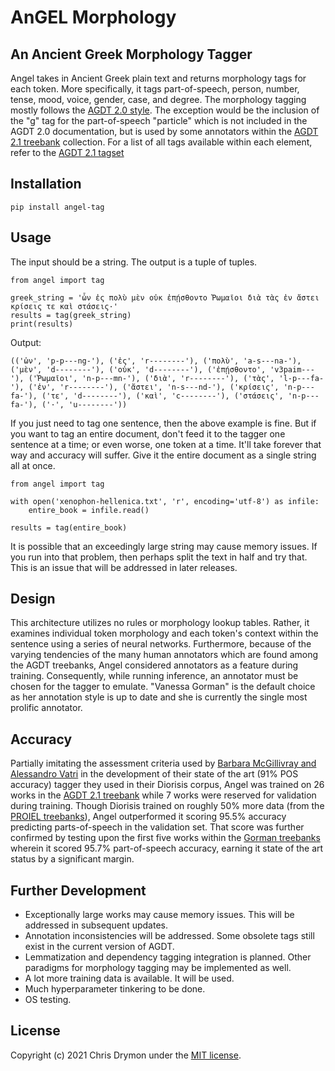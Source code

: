 # AnGEL Morphology
## An Ancient Greek Morphology Tagger
Angel takes in Ancient Greek plain text and returns morphology tags for each token. More specifically, it tags part-of-speech, person, number, tense, mood, voice, gender, case, and degree. The morphology tagging mostly follows the [AGDT 2.0 style](https://github.com/PerseusDL/treebank_data/blob/master/AGDT2/guidelines/Greek_guidelines.md#mph_tgs). The exception would be the inclusion of the "g" tag for the part-of-speech "particle" which is not included in the AGDT 2.0 documentation, but is used by some annotators within the [AGDT 2.1 treebank](https://github.com/PerseusDL/treebank_data/tree/master/v2.1/Greek) collection. For a list of all tags available within each element, refer to the [AGDT 2.1 tagset](https://github.com/PerseusDL/treebank_data/blob/master/v2.1/Greek/TAGSETS.xml)

## Installation
    pip install angel-tag

## Usage
The input should be a string. The output is a tuple of tuples.

    from angel import tag

    greek_string = 'ὧν ἐς πολὺ μὲν οὐκ ἐπῄσθοντο Ῥωμαῖοι διὰ τὰς ἐν ἄστει κρίσεις τε καὶ στάσεις·'
    results = tag(greek_string)
    print(results)
Output:

    (('ὧν', 'p-p---ng-'), ('ἐς', 'r--------'), ('πολὺ', 'a-s---na-'), ('μὲν', 'd--------'), ('οὐκ', 'd--------'), ('ἐπῄσθοντο', 'v3paim---'), ('Ῥωμαῖοι', 'n-p---mn-'), ('διὰ', 'r--------'), ('τὰς', 'l-p---fa-'), ('ἐν', 'r--------'), ('ἄστει', 'n-s---nd-'), ('κρίσεις', 'n-p---fa-'), ('τε', 'd--------'), ('καὶ', 'c--------'), ('στάσεις', 'n-p---fa-'), ('·', 'u--------'))

If you just need to tag one sentence, then the above example is fine. But if you want to tag an entire document, don't 
feed it to the tagger one 
sentence at a time; or even worse, one token at a time. It'll take forever that way and accuracy will suffer. Give it the entire document as a single string all at once.

    from angel import tag

    with open('xenophon-hellenica.txt', 'r', encoding='utf-8') as infile:
        entire_book = infile.read()

    results = tag(entire_book)

It is possible that an exceedingly large string may cause memory issues. If you run into that problem, then
perhaps split the text in half and try that. This is an issue that will be addressed in later releases.

## Design
This architecture utilizes no rules or morphology lookup tables. Rather, it examines individual token morphology and each token's context within the sentence using a series of neural networks. Furthermore, because of the varying tendencies of the many human annotators which are found among the AGDT treebanks, Angel considered annotators as a feature during training. Consequently, while running inference, an annotator must be chosen for the tagger to emulate. "Vanessa Gorman" is the default choice as her annotation style is up to date and she is currently the single most prolific annotator. 

## Accuracy
Partially imitating the assessment criteria used by [Barbara McGillivray and Alessandro Vatri](https://www.researchgate.net/publication/328791830_The_Diorisis_Ancient_Greek_Corpus) in the development of their state of the art (91% POS accuracy) tagger they used in their Diorisis corpus, Angel was trained on 26 works in the [AGDT 2.1 treebank](https://github.com/PerseusDL/treebank_data/tree/master/v2.1/Greek) while 7 works were reserved for validation during training. Though Diorisis trained on roughly 50% more data (from the [PROIEL treebanks](https://github.com/proiel/proiel-treebank/)), Angel outperformed it scoring 95.5% accuracy predicting parts-of-speech in the validation set. That score was further confirmed by testing upon the first five works within the [Gorman treebanks](https://github.com/perseids-publications/gorman-trees) wherein it scored 95.7% part-of-speech accuracy, earning it state of the art status by a significant margin.

## Further Development
* Exceptionally large works may cause memory issues. This will be addressed in subsequent updates.
* Annotation inconsistencies will be addressed. Some obsolete tags still exist in the current version of AGDT.
* Lemmatization and dependency tagging integration is planned. Other paradigms for morphology tagging may be 
  implemented as well.
* A lot more training data is available. It will be used.
* Much hyperparameter tinkering to be done.
* OS testing.

## License
Copyright (c) 2021 Chris Drymon under the [MIT license](https://github.com/chrisdrymon/greek-morph-tagger/blob/master/LICENSE).
